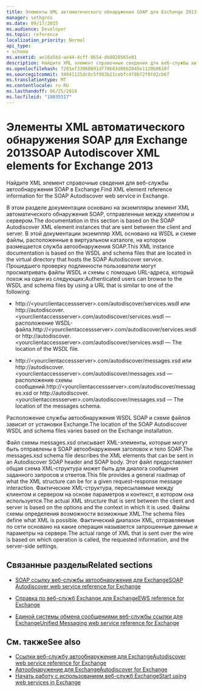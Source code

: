 ```yaml
---
title: Элементы XML автоматического обнаружения SOAP для Exchange 2013
manager: sethgros
ms.date: 09/17/2015
ms.audience: Developer
ms.topic: reference
localization_priority: Normal
api_type:
- schema
ms.assetid: ae18a5b3-ae44-4cff-8654-db8028565e01
description: Найдите XML элемент справочные сведения для веб-службы автообнаружения SOAP в Exchange.
ms.openlocfilehash: 7201ef33060691df70b63d06b2045e1120b0610f
ms.sourcegitcommit: 34041125dc8c5f993b21cebfc4f8b72f0fd2cb6f
ms.translationtype: MT
ms.contentlocale: ru-RU
ms.lasthandoff: 06/25/2018
ms.locfileid: "19835517"
---
```

# <a name="soap-autodiscover-xml-elements-for-exchange-2013"></a><span data-ttu-id="9928f-103">Элементы XML автоматического обнаружения SOAP для Exchange 2013</span><span class="sxs-lookup"><span data-stu-id="9928f-103">SOAP Autodiscover XML elements for Exchange 2013</span></span>

<span data-ttu-id="9928f-104">Найдите XML элемент справочные сведения для веб-службы автообнаружения SOAP в Exchange.</span><span class="sxs-lookup"><span data-stu-id="9928f-104">Find XML element reference information for the SOAP Autodiscover web service in Exchange.</span></span>
  
<span data-ttu-id="9928f-105">В этом разделе документации основано на экземпляры элемент XML автоматического обнаружения SOAP, отправленные между клиентом и сервером.</span><span class="sxs-lookup"><span data-stu-id="9928f-105">The documentation in this section is based on the SOAP Autodiscover XML element instances that are sent between the client and server.</span></span> <span data-ttu-id="9928f-106">В этой документации экземпляр XML основано на WSDL и схеме файлы, расположенные в виртуальном каталоге, на котором размещается служба автообнаружения SOAP.</span><span class="sxs-lookup"><span data-stu-id="9928f-106">This XML instance documentation is based on the WSDL and schema files that are located in the virtual directory that hosts the SOAP Autodiscover service.</span></span> <span data-ttu-id="9928f-107">Прошедшего проверку подлинности пользователи могут просматривать файлы WSDL и схемы с помощью URL-адреса, который похож на один из следующих:</span><span class="sxs-lookup"><span data-stu-id="9928f-107">Authenticated users can browse to the WSDL and schema files by using a URL that is similar to one of the following:</span></span>
  
- <span data-ttu-id="9928f-108">http://\<yourclientaccessserver\>.com/autodiscover/services.wsdl или http://autodiscover.\<yourclientaccessserver\>.com/autodiscover/services.wsdl — расположение WSDL-файла.</span><span class="sxs-lookup"><span data-stu-id="9928f-108">http://\<yourclientaccessserver\>.com/autodiscover/services.wsdl or http://autodiscover.\<yourclientaccessserver\>.com/autodiscover/services.wsdl — The location of the WSDL file.</span></span>
    
- <span data-ttu-id="9928f-109">http://\<yourclientaccessserver\>.com/autodiscover/messages.xsd или http://autodiscover.\<yourclientaccessserver\>.com/autodiscover/messages.xsd — расположение схемы сообщений.</span><span class="sxs-lookup"><span data-stu-id="9928f-109">http://\<yourclientaccessserver\>.com/autodiscover/messages.xsd or http://autodiscover.\<yourclientaccessserver\>.com/autodiscover/messages.xsd — The location of the messages schema.</span></span>
    
<span data-ttu-id="9928f-110">Расположение службы автообнаружения WSDL SOAP и схеме файлов зависит от установки Exchange.</span><span class="sxs-lookup"><span data-stu-id="9928f-110">The location of the SOAP Autodiscover WSDL and schema files varies based on the Exchange installation.</span></span>
  
<span data-ttu-id="9928f-111">Файл схемы messages.xsd описывает XML-элементы, которые могут быть отправлены в SOAP автообнаружения заголовок и тело SOAP.</span><span class="sxs-lookup"><span data-stu-id="9928f-111">The messages.xsd schema file describes the XML elements that can be sent in an Autodiscover SOAP header and SOAP body.</span></span> <span data-ttu-id="9928f-112">Этот файл предоставляет общая схема XML-структура может быть для диалога сообщения заданного запросов и ответов.</span><span class="sxs-lookup"><span data-stu-id="9928f-112">This file provides a general roadmap of what the XML structure can be for a given request-response message interaction.</span></span> <span data-ttu-id="9928f-113">Фактические XML-структура, пересылаемые между клиентом и сервером на основе параметров и контекст, в котором она используется.</span><span class="sxs-lookup"><span data-stu-id="9928f-113">The actual XML structure that is sent between the client and server is based on the options and the context in which it is used.</span></span> <span data-ttu-id="9928f-114">Файлы схемы определения возможности возможные XML.</span><span class="sxs-lookup"><span data-stu-id="9928f-114">The schema files define what XML is possible.</span></span> <span data-ttu-id="9928f-115">Фактический диапазон XML, отправляемые по сети основано на какие операция называется запрошенные данные и параметры на сервере.</span><span class="sxs-lookup"><span data-stu-id="9928f-115">The actual range of XML that is sent over the wire is based on which operation is called, the requested information, and the server-side settings.</span></span> 
  
## <a name="related-sections"></a><span data-ttu-id="9928f-116">Связанные разделы</span><span class="sxs-lookup"><span data-stu-id="9928f-116">Related sections</span></span>
<span data-ttu-id="9928f-117"><a name="bk_RelatedSections"> </a></span><span class="sxs-lookup"><span data-stu-id="9928f-117"></span></span>

- [<span data-ttu-id="9928f-118">SOAP ссылку веб-службы автообнаружения для Exchange</span><span class="sxs-lookup"><span data-stu-id="9928f-118">SOAP Autodiscover web service reference for Exchange</span></span>](soap-autodiscover-web-service-reference-for-exchange.md)
    
- [<span data-ttu-id="9928f-119">Справка по веб-служб Exchange для Exchange</span><span class="sxs-lookup"><span data-stu-id="9928f-119">EWS reference for Exchange</span></span>](ews-reference-for-exchange.md)
    
- [<span data-ttu-id="9928f-120">Единой системы обмена сообщениями веб-службы ссылки для Exchange</span><span class="sxs-lookup"><span data-stu-id="9928f-120">Unified Messaging web service reference for Exchange</span></span>](unified-messaging-web-service-reference-for-exchange.md)
    
## <a name="see-also"></a><span data-ttu-id="9928f-121">См. также</span><span class="sxs-lookup"><span data-stu-id="9928f-121">See also</span></span>

- [<span data-ttu-id="9928f-122">Ссылки веб-службу автообнаружения для Exchange</span><span class="sxs-lookup"><span data-stu-id="9928f-122">Autodiscover web service reference for Exchange</span></span>](autodiscover-web-service-reference-for-exchange.md)
- [<span data-ttu-id="9928f-123">Автообнаружение для Exchange</span><span class="sxs-lookup"><span data-stu-id="9928f-123">Autodiscover for Exchange</span></span>](../exchange-web-services/autodiscover-for-exchange.md)
- [<span data-ttu-id="9928f-124">Начать работу с использованием веб-служб Exchange</span><span class="sxs-lookup"><span data-stu-id="9928f-124">Start using web services in Exchange</span></span>](../exchange-web-services/start-using-web-services-in-exchange.md)
    

